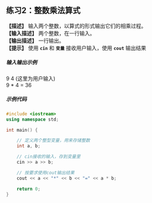 
## 练习2：整数乘法算式
**【描述】** 输入两个整数，以算式的形式输出它们的相乘过程。<br/>
**【输入描述】** 两个整数，在一行输入。<br/>
**【输出描述】** 一行输出。<br/>
**【提示】** 使用 **`cin`** 和 **`变量`** 接收用户输入，使用 **`cout`** 输出结果

##### 输入输出示例

<RunningResult>
9 4 (这里为用户输入)<br/>
9 * 4 = 36
</RunningResult>

##### 示例代码

<PasswordProtected>

```cpp 
#include <iostream>
using namespace std;

int main() {

    // 定义两个整型变量，用来存储整数
    int a, b;

    // cin接收的输入，存到变量里
    cin >> a >> b;

    // 按要求使用cout输出结果
    cout << a << "*" << b << "=" << a * b;

    return 0;
}
```

</PasswordProtected>